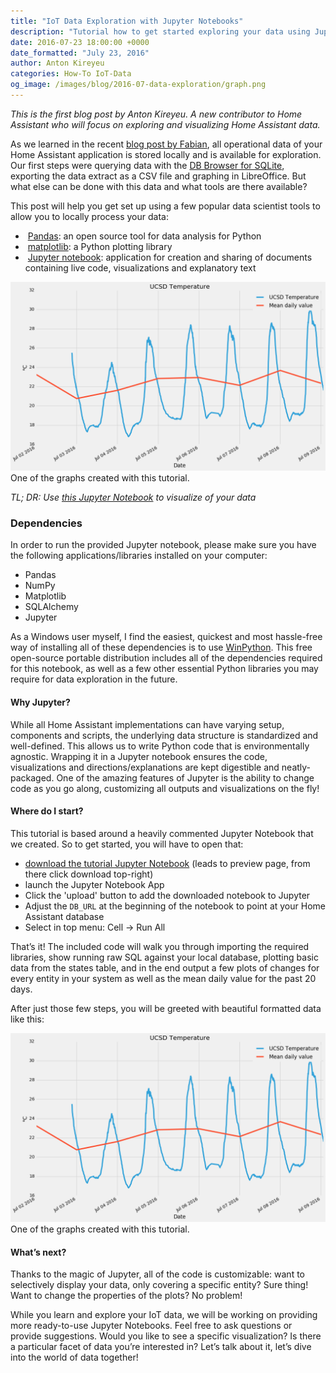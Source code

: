 ```yaml
---
title: "IoT Data Exploration with Jupyter Notebooks"
description: "Tutorial how to get started exploring your data using Jupyter Notebooks, Pandas and Matplotlib."
date: 2016-07-23 18:00:00 +0000
date_formatted: "July 23, 2016"
author: Anton Kireyeu
categories: How-To IoT-Data
og_image: /images/blog/2016-07-data-exploration/graph.png
---
```


_This is the first blog post by Anton Kireyeu. A new contributor to Home Assistant who will focus on exploring and visualizing Home Assistant data._

As we learned in the recent [blog post by Fabian], all operational data of your Home Assistant application is stored locally and is available for exploration. Our first steps were querying data with the [DB Browser for SQLite], exporting the data extract as a CSV file and graphing in LibreOffice. But what else can be done with this data and what tools are there available?

This post will help you get set up using a few popular data scientist tools to allow you to locally process your data:

 - &nbsp;[Pandas]: an open source tool for data analysis for Python
 - &nbsp;[matplotlib]: a Python plotting library
 - &nbsp;[Jupyter notebook]: application for creation and sharing of documents containing live code, visualizations and explanatory text

<p class='img'>
<img src='/images/blog/2016-07-data-exploration/graph.png'>
One of the graphs created with this tutorial.
</p>

_TL; DR: Use [this Jupyter Notebook][nb-prev] to visualize of your data_

[blog post by Fabian]: /blog/2016/07/19/visualizing-your-iot-data/
[DB Browser for SQLite]: https://sqlitebrowser.org/
[Pandas]: http://pandas.pydata.org/
[matplotlib]: http://matplotlib.org/
[Jupyter notebook]: https://jupyter.org/
[nb-prev]: https://nbviewer.jupyter.org/github/home-assistant/home-assistant-notebooks/blob/master/other/DataExploration-1/DataExploration-1.ipynb

<!--more-->

### Dependencies

In order to run the provided Jupyter notebook, please make sure you have the following applications/libraries installed on your computer:

- Pandas
- NumPy
- Matplotlib
- SQLAlchemy
- Jupyter

As a Windows user myself, I find the easiest, quickest and most hassle-free way of installing all of these dependencies is to use [WinPython]. This free open-source portable distribution includes all of the dependencies required for this notebook, as well as a few other essential Python libraries you may require for data exploration in the future.

[WinPython]: https://winpython.github.io/

#### Why Jupyter?

While all Home Assistant implementations can have varying setup, components and scripts, the underlying data structure is standardized and well-defined. This allows us to write Python code that is environmentally agnostic. Wrapping it in a Jupyter notebook ensures the code, visualizations and directions/explanations are kept digestible and neatly-packaged. One of the amazing features of Jupyter is the ability to change code as you go along, customizing all outputs and visualizations on the fly!

#### Where do I start?

This tutorial is based around a heavily commented Jupyter Notebook that we created. So to get started, you will have to open that:

 - [download the tutorial Jupyter Notebook][nb-prev] (leads to preview page, from there click download top-right)
 - launch the Jupyter Notebook App
 - Click the 'upload' button to add the downloaded notebook to Jupyter
 - Adjust the `DB_URL` at the beginning of the notebook to point at your Home Assistant database
 - Select in top menu: Cell -> Run All

That’s it! The included code will walk you through importing the required libraries, show running raw SQL against your local database, plotting basic data from the states table, and in the end output a few plots of changes for every entity in your system as well as the mean daily value for the past 20 days.

After just those few steps, you will be greeted with beautiful formatted data like this:

<p class='img'>
<img src='/images/blog/2016-07-data-exploration/graph.png'>
One of the graphs created with this tutorial.
</p>

#### What’s next?

Thanks to the magic of Jupyter, all of the code is customizable: want to selectively display your data, only covering a specific entity? Sure thing! Want to change the properties of the plots? No problem!

While you learn and explore your IoT data, we will be working on providing more ready-to-use Jupyter Notebooks. Feel free to ask questions or provide suggestions. Would you like to see a specific visualization? Is there a particular facet of data you’re interested in? Let’s talk about it, let’s dive into the world of data together!
